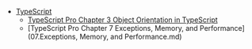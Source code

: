 - [TypeScript](.)
  - [TypeScript Pro Chapter 3 Object Orientation in TypeScript](03.ObjectOrientationInTypeScript.md)
  - [TypeScript Pro Chapter 7 Exceptions, Memory, and Performance](07.Exceptions, Memory, and Performance.md)
